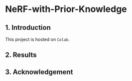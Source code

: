 # NeRF-with-Prior-Knowledge

## 1. Introduction

This project is hosted on `Colab`.

## 2. Results

## 3. Acknowledgement
